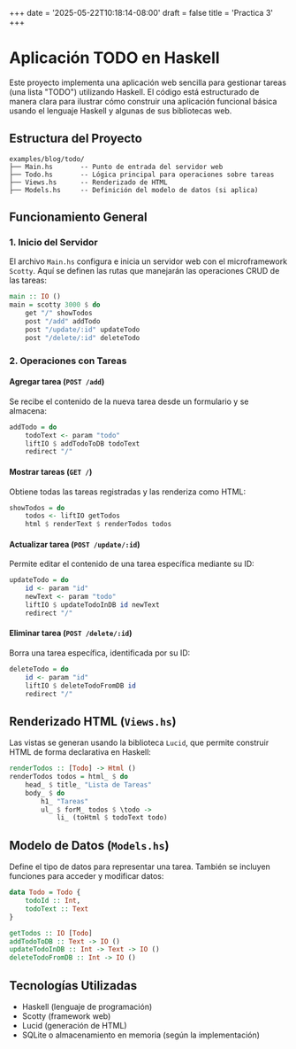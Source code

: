 +++
date = '2025-05-22T10:18:14-08:00'
draft = false
title = 'Practica 3'
+++

# Aplicación TODO en Haskell

Este proyecto implementa una aplicación web sencilla para gestionar tareas (una lista "TODO") utilizando Haskell. El código está estructurado de manera clara para ilustrar cómo construir una aplicación funcional básica usando el lenguaje Haskell y algunas de sus bibliotecas web.

## Estructura del Proyecto

```
examples/blog/todo/
├── Main.hs       -- Punto de entrada del servidor web
├── Todo.hs       -- Lógica principal para operaciones sobre tareas
├── Views.hs      -- Renderizado de HTML
├── Models.hs     -- Definición del modelo de datos (si aplica)
```

## Funcionamiento General

### 1. Inicio del Servidor

El archivo `Main.hs` configura e inicia un servidor web con el microframework `Scotty`. Aquí se definen las rutas que manejarán las operaciones CRUD de las tareas:

```haskell
main :: IO ()
main = scotty 3000 $ do
    get "/" showTodos
    post "/add" addTodo
    post "/update/:id" updateTodo
    post "/delete/:id" deleteTodo
```

### 2. Operaciones con Tareas

#### Agregar tarea (`POST /add`)

Se recibe el contenido de la nueva tarea desde un formulario y se almacena:

```haskell
addTodo = do
    todoText <- param "todo"
    liftIO $ addTodoToDB todoText
    redirect "/"
```

#### Mostrar tareas (`GET /`)

Obtiene todas las tareas registradas y las renderiza como HTML:

```haskell
showTodos = do
    todos <- liftIO getTodos
    html $ renderText $ renderTodos todos
```

#### Actualizar tarea (`POST /update/:id`)

Permite editar el contenido de una tarea específica mediante su ID:

```haskell
updateTodo = do
    id <- param "id"
    newText <- param "todo"
    liftIO $ updateTodoInDB id newText
    redirect "/"
```

#### Eliminar tarea (`POST /delete/:id`)

Borra una tarea específica, identificada por su ID:

```haskell
deleteTodo = do
    id <- param "id"
    liftIO $ deleteTodoFromDB id
    redirect "/"
```

## Renderizado HTML (`Views.hs`)

Las vistas se generan usando la biblioteca `Lucid`, que permite construir HTML de forma declarativa en Haskell:

```haskell
renderTodos :: [Todo] -> Html ()
renderTodos todos = html_ $ do
    head_ $ title_ "Lista de Tareas"
    body_ $ do
        h1_ "Tareas"
        ul_ $ forM_ todos $ \todo -> 
            li_ (toHtml $ todoText todo)
```

## Modelo de Datos (`Models.hs`)

Define el tipo de datos para representar una tarea. También se incluyen funciones para acceder y modificar datos:

```haskell
data Todo = Todo {
    todoId :: Int,
    todoText :: Text
}

getTodos :: IO [Todo]
addTodoToDB :: Text -> IO ()
updateTodoInDB :: Int -> Text -> IO ()
deleteTodoFromDB :: Int -> IO ()
```

## Tecnologías Utilizadas

- Haskell (lenguaje de programación)
- Scotty (framework web)
- Lucid (generación de HTML)
- SQLite o almacenamiento en memoria (según la implementación)

